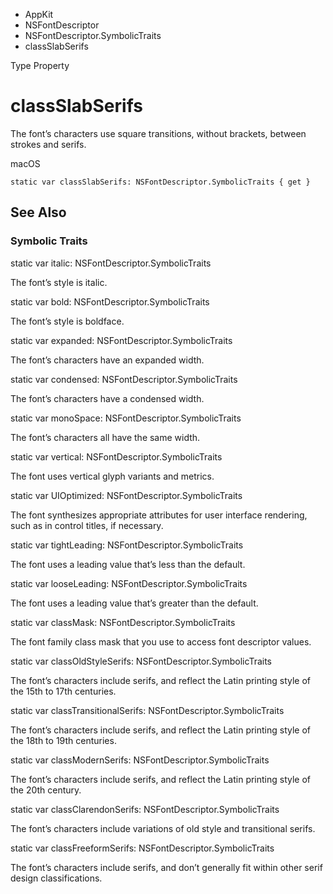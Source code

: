

- AppKit
- NSFontDescriptor
- NSFontDescriptor.SymbolicTraits
-  classSlabSerifs 

Type Property

# classSlabSerifs

The font’s characters use square transitions, without brackets, between strokes and serifs.

macOS

``` source
static var classSlabSerifs: NSFontDescriptor.SymbolicTraits { get }
```

## See Also

### Symbolic Traits

static var italic: NSFontDescriptor.SymbolicTraits

The font’s style is italic.

static var bold: NSFontDescriptor.SymbolicTraits

The font’s style is boldface.

static var expanded: NSFontDescriptor.SymbolicTraits

The font’s characters have an expanded width.

static var condensed: NSFontDescriptor.SymbolicTraits

The font’s characters have a condensed width.

static var monoSpace: NSFontDescriptor.SymbolicTraits

The font’s characters all have the same width.

static var vertical: NSFontDescriptor.SymbolicTraits

The font uses vertical glyph variants and metrics.

static var UIOptimized: NSFontDescriptor.SymbolicTraits

The font synthesizes appropriate attributes for user interface rendering, such as in control titles, if necessary.

static var tightLeading: NSFontDescriptor.SymbolicTraits

The font uses a leading value that’s less than the default.

static var looseLeading: NSFontDescriptor.SymbolicTraits

The font uses a leading value that’s greater than the default.

static var classMask: NSFontDescriptor.SymbolicTraits

The font family class mask that you use to access font descriptor values.

static var classOldStyleSerifs: NSFontDescriptor.SymbolicTraits

The font’s characters include serifs, and reflect the Latin printing style of the 15th to 17th centuries.

static var classTransitionalSerifs: NSFontDescriptor.SymbolicTraits

The font’s characters include serifs, and reflect the Latin printing style of the 18th to 19th centuries.

static var classModernSerifs: NSFontDescriptor.SymbolicTraits

The font’s characters include serifs, and reflect the Latin printing style of the 20th century.

static var classClarendonSerifs: NSFontDescriptor.SymbolicTraits

The font’s characters include variations of old style and transitional serifs.

static var classFreeformSerifs: NSFontDescriptor.SymbolicTraits

The font’s characters include serifs, and don’t generally fit within other serif design classifications.

